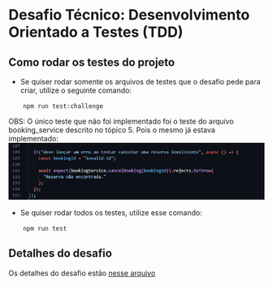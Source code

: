 # Desafio Técnico: Desenvolvimento Orientado a Testes (TDD)

## Como rodar os testes do projeto

- Se quiser rodar somente os arquivos de testes que o desafio pede para criar, utilize o seguinte comando:

```
    npm run test:challenge
```

OBS: O único teste que não foi implementado foi o teste do arquivo booking_service descrito no tópico 5. Pois o mesmo já estava implementado:
![alt text](image.png)

- Se quiser rodar todos os testes, utilize esse comando:

```
    npm run test
```

## Detalhes do desafio

Os detalhes do desafio estão [nesse arquivo](./challenge.md)
